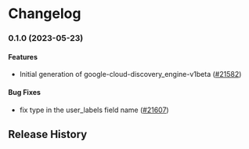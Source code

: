 # Changelog

### 0.1.0 (2023-05-23)

#### Features

* Initial generation of google-cloud-discovery_engine-v1beta ([#21582](https://github.com/googleapis/google-cloud-ruby/issues/21582)) 
#### Bug Fixes

* fix type in the user_labels field name ([#21607](https://github.com/googleapis/google-cloud-ruby/issues/21607)) 

## Release History
